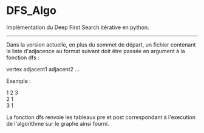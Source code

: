 # DFS_Algo

Implémentation du Deep First Search itérative en python.

_________________________________________________________________________________

Dans la version actuelle, en plus du sommet de départ, un fichier contenant la liste d'adjacence au format suivant doit être passée en argument à la fonction dfs :

vertex adjacent1 adjacent2 ...

Exemple :

1 2 3</br>
2 1</br>
3 1</br>

La fonction dfs renvoie les tableaux pre et post correspondant à l'execution de l'algorithme sur le graphe ainsi fourni.
